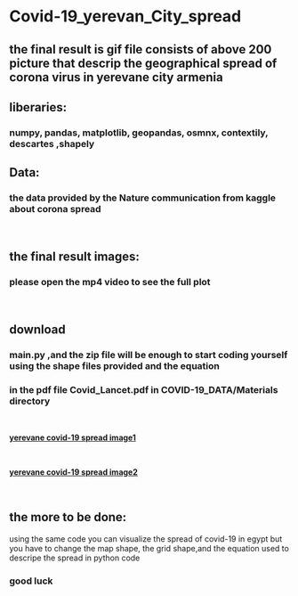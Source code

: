 # Covid-19_yerevan_City_spread

## the final result is gif file consists of above 200 picture that descrip the geographical spread of corona virus in yerevane city armenia

## liberaries:
###  numpy,  pandas, matplotlib, geopandas, osmnx, contextily, descartes ,shapely

## Data:
### the data provided by the Nature communication from kaggle about corona spread

<br/>

## the final result images:
### please open the mp4 video to see the full plot

<br/>

## download
### main.py ,and the zip file will be enough to start coding yourself using the shape files provided and the equation 
### in the pdf file Covid_Lancet.pdf in COVID-19_DATA/Materials directory

<br/>

[**yerevane covid-19 spread image1**](https://github.com/[SalahSharaf]/[19_yerevan_City_spread]/blob/[main]/the_final_result_img.jpg?raw=true)

<br/>

[**yerevane covid-19 spread image2**](https://github.com/[SalahSharaf]/[19_yerevan_City_spread]/blob/[main]/the_final_result_img2.jpg?raw=true)

<br/>

## the more to be done:
using the same code you can visualize the spread of covid-19 in egypt 
but you have to change the map shape, the grid shape,and the equation used to descripe the spread in python code

### good luck 

